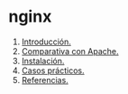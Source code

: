 # nginx
1. [Introducción.](https://github.com/abarcajoel/nginx/blob/main/intro.md) 
2. [Comparativa con Apache.]()
3. [Instalación.]()
4. [Casos prácticos.]()
5. [Referencias.]()

